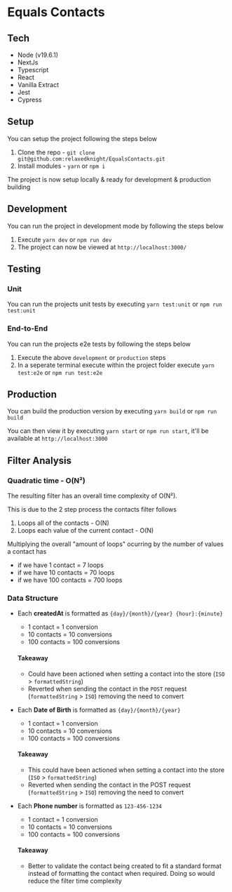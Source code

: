 # Equals Contacts

## Tech
* Node (v19.6.1)
* NextJs
* Typescript
* React
* Vanilla Extract
* Jest
* Cypress

## Setup

You can setup the project following the steps below

1. Clone the repo - `git clone git@github.com:relaxedknight/EqualsContacts.git`
2. Install modules - `yarn` or `npm i`

The project is now setup locally & ready for development & production building

## Development

You can run the project in development mode by following the steps below

1. Execute `yarn dev` or `npm run dev`
2. The project can now be viewed at `http://localhost:3000/`

## Testing

### Unit

You can run the projects unit tests by executing `yarn test:unit` or `npm run test:unit`

### End-to-End

You can run the projects e2e tests by following the steps below

1. Execute the above `development` or `production` steps
2. In a seperate terminal execute within the project folder execute `yarn test:e2e` or `npm run test:e2e`

## Production

You can build the production version by executing `yarn build` or `npm run build`

You can then view it by executing `yarn start` or `npm run start`, it'll be available at `http://localhost:3000`

## Filter Analysis

### Quadratic time - O(N²)

The resulting filter has an overall time complexity of O(N²).

This is due to the 2 step process the contacts filter follows

1. Loops all of the contacts - O(N)
2. Loops each value of the current contact - O(N)

Multiplying the overall "amount of loops" ocurring by the number of values a contact has

* if we have 1 contact = 7 loops
* if we have 10 contacts = 70 loops
* if we have 100 contacts = 700 loops

### Data Structure

* Each **createdAt** is formatted as `{day}/{month}/{year} {hour}:{minute}`
  * 1 contact = 1 conversion
  * 10 contacts = 10 conversions
  * 100 contacts = 100 conversions

  #### Takeaway
    * Could have been actioned when setting a contact into the store (`ISO` > `formattedString`)
    * Reverted when sending the contact in the `POST` request (`formattedString` > `ISO`) removing the need to convert

* Each **Date of Birth** is formatted as `{day}/{month}/{year}`
  * 1 contact = 1 conversion
  * 10 contacts = 10 conversions
  * 100 contacts = 100 conversions

  #### Takeaway
    * This could have been actioned when setting a contact into the store (`ISO` > `formattedString`)
    * Reverted when sending the contact in the POST request (`formattedString` > `ISO`) removing the need to convert

* Each **Phone number** is formatted as `123-456-1234`
  * 1 contact = 1 conversion
  * 10 contacts = 10 conversions
  * 100 contacts = 100 conversions

  #### Takeaway
    * Better to validate the contact being created to fit a standard format instead of formatting the contact when required. Doing so would reduce the filter time complexity

